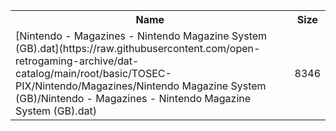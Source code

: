 <table>
<tr><th>Name</th><th>Size</th></tr>
<tr><td>[Nintendo - Magazines - Nintendo Magazine System (GB).dat](https://raw.githubusercontent.com/open-retrogaming-archive/dat-catalog/main/root/basic/TOSEC-PIX/Nintendo/Magazines/Nintendo Magazine System (GB)/Nintendo - Magazines - Nintendo Magazine System (GB).dat)</td><td>8346</td></tr>
</table>
